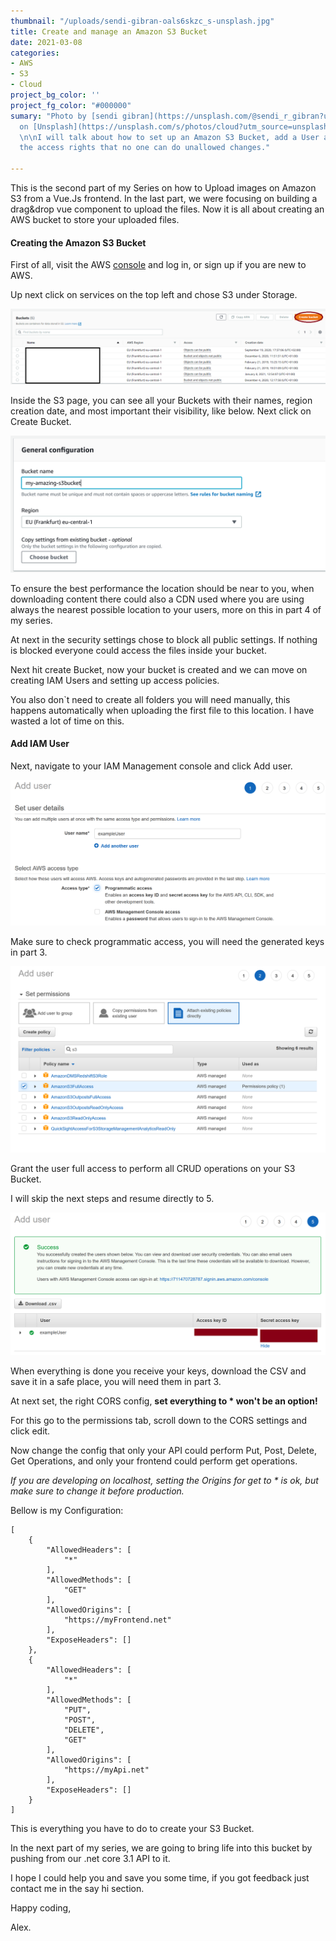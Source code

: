 ```yaml
---
thumbnail: "/uploads/sendi-gibran-oals6skzc_s-unsplash.jpg"
title: Create and manage an Amazon S3 Bucket
date: 2021-03-08
categories:
- AWS
- S3
- Cloud
project_bg_color: ''
project_fg_color: "#000000"
sumary: "Photo by [sendi gibran](https://unsplash.com/@sendi_r_gibran?utm_source=unsplash&utm_medium=referral&utm_content=creditCopyText)
  on [Unsplash](https://unsplash.com/s/photos/cloud?utm_source=unsplash&utm_medium=referral&utm_content=creditCopyText).
  \n\nI will talk about how to set up an Amazon S3 Bucket, add a User and control
  the access rights that no one can do unallowed changes."

---
```

This is the second part of my Series on how to Upload images on Amazon S3 from a Vue.Js frontend. In the last part, we were focusing on building a drag&drop vue component to upload the files. Now it is all about creating an AWS bucket to store your uploaded files.

#### Creating the Amazon S3 Bucket

First of all, visit the AWS [console](console.aws.amazon.com "aws console") and log in, or sign up if you are new to AWS.

Up next click on services on the top left and chose S3 under Storage.

![](/uploads/createbucket.png "The S3 Bucket overview.")

Inside the S3 page, you can see all your Buckets with their names, region creation date, and most important their visibility, like below. Next click on Create Bucket.

![You will be asked for the name and region.](/uploads/createawsbucket.png "Create Aws Bucket")

To ensure the best performance the location should be near to you, when downloading content there could also a CDN used where you are using always the nearest possible location to your users, more on this in part 4 of my series.

At next in the security settings chose to block all public settings. If nothing is blocked everyone could access the files inside your bucket.

Next hit create Bucket, now your bucket is created and we can move on creating IAM Users and setting up access policies.

You also don\`t need to create all folders you will need manually, this happens automatically when uploading the first file to this location. I have wasted a lot of time on this.

#### Add IAM User

Next, navigate to your IAM Management console and click Add user.

![](/uploads/addiamuser.png)

Make sure to check programmatic access, you will need the generated keys in part 3.

![](/uploads/addiamuserpermissions.png)

Grant the user full access to perform all CRUD operations on your S3 Bucket.

I will skip the next steps and resume directly to 5.

![](/uploads/iam-access.png)

When everything is done you receive your keys, download the CSV and save it in a safe place, you will need them in part 3.

At next set, the right CORS config, **set everything to * won't be an option!**

For this go to the permissions tab, scroll down to the CORS settings and click edit.

Now change the config that only your API could perform Put, Post, Delete, Get Operations, and only your frontend could perform get operations.

_If you are developing on localhost, setting the Origins for get to * is ok, but make sure to change it before production._

Bellow is my Configuration:

``` 
[
    {
        "AllowedHeaders": [
            "*"
        ],
        "AllowedMethods": [
            "GET"
        ],
        "AllowedOrigins": [
            "https://myFrontend.net"
        ],
        "ExposeHeaders": []
    },
    {
        "AllowedHeaders": [
            "*"
        ],
        "AllowedMethods": [
            "PUT",
            "POST",
            "DELETE",
            "GET"
        ],
        "AllowedOrigins": [
            "https://myApi.net"
        ],
        "ExposeHeaders": []
    }
]
```

This is everything you have to do to create your S3 Bucket. 

In the next part of my series, we are going to bring life into this bucket by pushing from our .net core 3.1 API to it. 

I hope I could help you and save you some time, if you got feedback just contact me in the say hi section. 

Happy coding, 

Alex. 